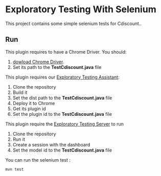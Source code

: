 # Exploratory Testing With Selenium

This project contains some simple selenium tests for Cdiscount..

## Run

This plugin requires to have a Chrome Driver. You should:
1. [dowload Chrome Driver](https://chromedriver.chromium.org/downloads).
2. Set its path to the **TestCdiscount.java** file

This plugin requires our [Exploratory Testing Assistant](https://github.com/labri-progress/ET_DDD/):
1. Clone the repository
2. Build it
3. Set the dist path to the **TestCdiscount.java** file
4. Deploy it to Chrome
5. Get its plugin id
6. Set the plugin id to the **TestCdiscount.java** file

This plugin require the [Exploratory Testing Server](https://github.com/labri-progress/ET_DDD/) to run
1. Clone the repository
2. Run it
3. Create a session with the dashboard
4. Set the model id to the **TestCdiscount.java** file


You can run the selenium test :

    mvn test

    


